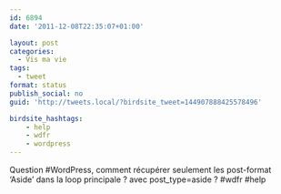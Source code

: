 ```yaml
---
id: 6894
date: '2011-12-08T22:35:07+01:00'

layout: post
categories:
  - Vis ma vie
tags:
  - tweet
format: status
publish_social: no
guid: 'http://tweets.local/?birdsite_tweet=144907888425578496'

birdsite_hashtags:
    - help
    - wdfr
    - wordpress
---
```


Question #WordPress, comment récupérer seulement les post-format ‘Aside’ dans la loop principale ? avec post\_type=aside ? #wdfr #help